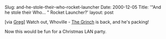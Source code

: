 Slug: and-he-stole-their-who-rocket-launcher
Date: 2000-12-05
Title: '&quot;And he stole their Who... &quot; Rocket Launcher?'
layout: post


[via <a href="http://www.turtleprod.com/greg/index">Greg</a>] Watch out, Whoville - <a href="http://www4.macnn.com/games/features/0011/grinch_04_lrg.jpg">The Grinch</a> is back, and he&#39;s packing!

Now this would be fun for a Christmas LAN party.

